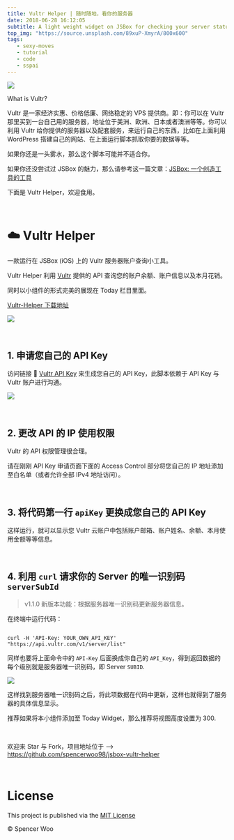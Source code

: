 ```yaml
---
title: Vultr Helper | 随时随地，看你的服务器
date: 2018-06-28 16:12:05
subtitle: A light weight widget on JSBox for checking your server status.
top_img: "https://source.unsplash.com/89xuP-XmyrA/800x600"
tags:
   - sexy-moves
   - tutorial
   - code
   - sspai
---
```


![](https://i.loli.net/2018/06/25/5b30d07d03b86.png)

What is Vultr?

Vultr 是一家经济实惠、价格低廉、网络稳定的 VPS 提供商。即：你可以在 Vultr 那里买到一台自己用的服务器，地址位于美洲、欧洲、日本或者澳洲等等。你可以利用 Vultr 给你提供的服务器以及配套服务，来运行自己的东西，比如在上面利用 WordPress 搭建自己的网站、在上面运行脚本抓取你要的数据等等。

如果你还是一头雾水，那么这个脚本可能并不适合你。

如果你还没尝试过 JSBox 的魅力，那么请参考这一篇文章：[JSBox: 一个创造工具的工具](https://sspai.com/post/42361)

下面是 Vultr Helper，欢迎食用。

<br>

# :cloud: Vultr Helper

一款运行在 JSBox (iOS) 上的 Vultr 服务器账户查询小工具。

Vultr Helper 利用 [Vultr](https://vultr.com) 提供的 API 查询您的账户余额、账户信息以及本月花销。

同时以小组件的形式完美的展现在 Today 栏目里面。

[Vultr-Helper 下载地址](https://xteko.com/redir?name=Vultr-Helper&url=https://raw.githubusercontent.com/spencerwoo98/jsbox-vultr-helper/master/vultr-helper.js)

![](https://i.loli.net/2018/06/27/5b33475402316.png)

<br>

## 1. 申请您自己的 API Key

访问链接 :link: [Vultr API Key](https://my.vultr.com/settings/#settingsapi) 来生成您自己的 API Key，此脚本依赖于 API Key 与 Vultr 账户进行沟通。

![](https://i.loli.net/2018/06/23/5b2e35fd242b2.jpg)

<br>

## 2. 更改 API 的 IP 使用权限

Vultr 的 API 权限管理很合理。

请在刚刚 API Key 申请页面下面的 Access Control 部分将您自己的 IP 地址添加至白名单（或者允许全部 IPv4 地址访问）。

<br>

## 3. 将代码第一行 `apiKey` 更换成您自己的 API Key

这样运行，就可以显示您 Vultr 云账户中包括账户邮箱、账户姓名、余额、本月使用金额等等信息。

<br>

## 4. 利用 `curl` 请求你的 Server 的唯一识别码 `serverSubId`

> v1.1.0 新版本功能：根据服务器唯一识别码更新服务器信息。

在终端中运行代码：

```shell

curl -H 'API-Key: YOUR_OWN_API_KEY' "https://api.vultr.com/v1/server/list"

```

同样也要将上面命令中的 `API-Key` 后面换成你自己的 `API_Key`，得到返回数据的每个级别就是服务器唯一识别码，即 Server `SUBID`.

![](https://i.loli.net/2018/06/27/5b334eacc86d5.jpg)

这样找到服务器唯一识别码之后，将此项数据在代码中更新，这样也就得到了服务器的具体信息显示。

推荐如果将本小组件添加至 Today Widget，那么推荐将视图高度设置为 300.

<br>

欢迎来 Star 与 Fork，项目地址位于 --> https://github.com/spencerwoo98/jsbox-vultr-helper

<br>

# License

This project is published via the [MIT License](https://github.com/spencerwoo98/jsbox-vultr-helper/blob/master/LICENSE)

© Spencer Woo
